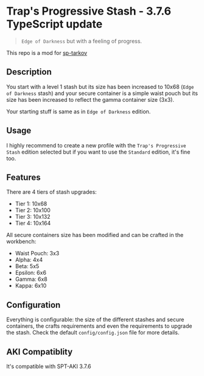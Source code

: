# Trap's Progressive Stash - 3.7.6 TypeScript update

> `Edge of Darkness` but with a feeling of progress.

This repo is a mod for [sp-tarkov](https://sp-tarkov.com/)

## Description
You start with a level 1 stash but its size has been increased to 10x68 (`Edge of Darkness` stash) and your secure container is a simple waist pouch but its size has been increased to reflect the gamma container size (3x3).

Your starting stuff is same as in `Edge of Darkness` edition.

## Usage
I highly recommend to create a new profile with the `Trap's Progressive Stash` edition selected but if you want to use the `Standard` edition, it's fine too.

## Features

There are 4 tiers of stash upgrades: 
- Tier 1: 10x68
- Tier 2: 10x100
- Tier 3: 10x132
- Tier 4: 10x164

All secure containers size has been modified and can be crafted in the workbench:
- Waist Pouch: 3x3
- Alpha: 4x4
- Beta: 5x5
- Epsilon: 6x6
- Gamma: 6x8
- Kappa: 6x10

## Configuration
Everything is configurable: the size of the different stashes and secure containers, the crafts requirements and even the requirements to upgrade the stash. Check the default `config/config.json` file for more details.


## AKI Compatiblity
It's compatible with SPT-AKI 3.7.6
